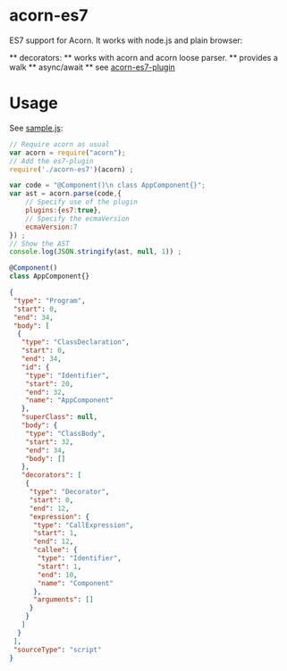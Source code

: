 # acorn-es7

ES7 support for Acorn. It works with node.js and plain browser:

 ** decorators:
   ** works with acorn and acorn loose parser.
   ** provides a walk
 ** async/await
    ** see [acorn-es7-plugin](https://github.com/MatAtBread/acorn-es7-plugin)
# Usage

See [sample.js](sample.js):

```javascript
// Require acorn as usual
var acorn = require("acorn");
// Add the es7-plugin
require('./acorn-es7')(acorn) ;

var code = "@Component()\n class AppComponent{}"; 
var ast = acorn.parse(code,{
    // Specify use of the plugin
    plugins:{es7:true},
    // Specify the ecmaVersion
    ecmaVersion:7
}) ;
// Show the AST
console.log(JSON.stringify(ast, null, 1)) ;
```

```javascript
@Component()
class AppComponent{}
```

```json
{
 "type": "Program",
 "start": 0,
 "end": 34,
 "body": [
  {
   "type": "ClassDeclaration",
   "start": 0,
   "end": 34,
   "id": {
    "type": "Identifier",
    "start": 20,
    "end": 32,
    "name": "AppComponent"
   },
   "superClass": null,
   "body": {
    "type": "ClassBody",
    "start": 32,
    "end": 34,
    "body": []
   },
   "decorators": [
    {
     "type": "Decorator",
     "start": 0,
     "end": 12,
     "expression": {
      "type": "CallExpression",
      "start": 1,
      "end": 12,
      "callee": {
       "type": "Identifier",
       "start": 1,
       "end": 10,
       "name": "Component"
      },
      "arguments": []
     }
    }
   ]
  }
 ],
 "sourceType": "script"
}
```